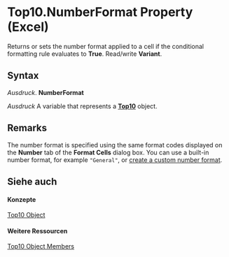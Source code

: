 
# Top10.NumberFormat Property (Excel)

Returns or sets the number format applied to a cell if the conditional formatting rule evaluates to  **True**. Read/write **Variant**.


## Syntax

 _Ausdruck_. **NumberFormat**

 _Ausdruck_ A variable that represents a **[Top10](b94f4a4f-564c-d751-2b43-4b9482e048cc.md)** object.


## Remarks

The number format is specified using the same format codes displayed on the  **Number** tab of the **Format Cells** dialog box. You can use a built-in number format, for example `"General"`, or [create a custom number format](http://office.microsoft.com/en-us/excel-help/create-or-delete-a-custom-number-format-HP010342372.aspx).


## Siehe auch


#### Konzepte


[Top10 Object](b94f4a4f-564c-d751-2b43-4b9482e048cc.md)
#### Weitere Ressourcen


[Top10 Object Members](http://msdn.microsoft.com/library/ee94e347-b55a-d7b3-ab2f-26c5698b15cf%28Office.15%29.aspx)